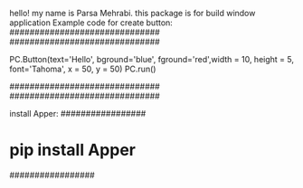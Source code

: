 hello! my name is Parsa Mehrabi. this package is for build window application
Example code for create button:
##############################
##############################

PC.Button(text='Hello', bground='blue', fground='red',width = 10, height = 5, font='Tahoma', x = 50, y = 50)
PC.run()

##############################
##############################

install Apper:
 #################
 
# pip install Apper #

 #################
